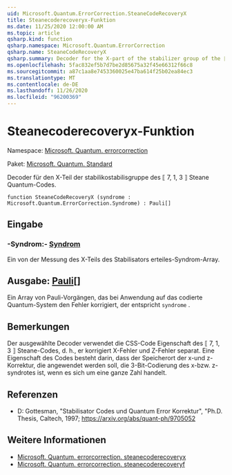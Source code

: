 ```yaml
---
uid: Microsoft.Quantum.ErrorCorrection.SteaneCodeRecoveryX
title: Steanecoderecoveryx-Funktion
ms.date: 11/25/2020 12:00:00 AM
ms.topic: article
qsharp.kind: function
qsharp.namespace: Microsoft.Quantum.ErrorCorrection
qsharp.name: SteaneCodeRecoveryX
qsharp.summary: Decoder for the X-part of the stabilizer group of the ⟦7, 1, 3⟧ Steane quantum code.
ms.openlocfilehash: 5fac832ef5b7d7be2d85675a32f45e66312f66c8
ms.sourcegitcommit: a87c1aa8e7453360025e47ba614f25b02ea84ec3
ms.translationtype: MT
ms.contentlocale: de-DE
ms.lasthandoff: 11/26/2020
ms.locfileid: "96200369"
---
```

# <a name="steanecoderecoveryx-function"></a>Steanecoderecoveryx-Funktion

Namespace: [Microsoft. Quantum. errorcorrection](xref:Microsoft.Quantum.ErrorCorrection)

Paket: [Microsoft. Quantum. Standard](https://nuget.org/packages/Microsoft.Quantum.Standard)


Decoder für den X-Teil der stabilikostabilisgruppe des ⟦ 7, 1, 3 ⟧ Steane Quantum-Codes.

```qsharp
function SteaneCodeRecoveryX (syndrome : Microsoft.Quantum.ErrorCorrection.Syndrome) : Pauli[]
```


## <a name="input"></a>Eingabe

### <a name="syndrome--syndrome"></a>-Syndrom:- [Syndrom](xref:Microsoft.Quantum.ErrorCorrection.Syndrome)

Ein von der Messung des X-Teils des Stabilisators erteiles-Syndrom-Array.



## <a name="output--pauli"></a>Ausgabe: [Pauli](xref:microsoft.quantum.lang-ref.pauli)[]

Ein Array von Pauli-Vorgängen, das bei Anwendung auf das codierte Quantum-System den Fehler korrigiert, der entspricht `syndrome` .

## <a name="remarks"></a>Bemerkungen

Der ausgewählte Decoder verwendet die CSS-Code Eigenschaft des ⟦ 7, 1, 3 ⟧ Steane-Codes, d. h., er korrigiert X-Fehler und Z-Fehler separat. Eine Eigenschaft des Codes besteht darin, dass der Speicherort der x-und z-Korrektur, die angewendet werden soll, die 3-Bit-Codierung des x-bzw. z-syndrotes ist, wenn es sich um eine ganze Zahl handelt.

## <a name="references"></a>Referenzen

- D: Gottesman, "Stabilisator Codes und Quantum Error Korrektur", "Ph.D. Thesis, Caltech, 1997; https://arxiv.org/abs/quant-ph/9705052

## <a name="see-also"></a>Weitere Informationen

- [Microsoft. Quantum. errorcorrection. steanecoderecoveryx](xref:Microsoft.Quantum.ErrorCorrection.SteaneCodeRecoveryX)
- [Microsoft. Quantum. errorcorrection. steanecoderecoveryf](xref:Microsoft.Quantum.ErrorCorrection.SteaneCodeRecoveryFns)